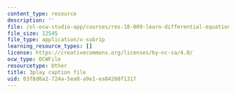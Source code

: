 ```yaml
---
content_type: resource
description: ''
file: /ol-ocw-studio-app/courses/res-18-009-learn-differential-equations-up-close-with-gilbert-strang-and-cleve-moler-fall-2015/03f8d0a2724a5ea0a9e1ea84260f1317_U8R54zOTVLw.vtt
file_size: 12545
file_type: application/x-subrip
learning_resource_types: []
license: https://creativecommons.org/licenses/by-nc-sa/4.0/
ocw_type: OCWFile
resourcetype: Other
title: 3play caption file
uid: 03f8d0a2-724a-5ea0-a9e1-ea84260f1317
---
```

